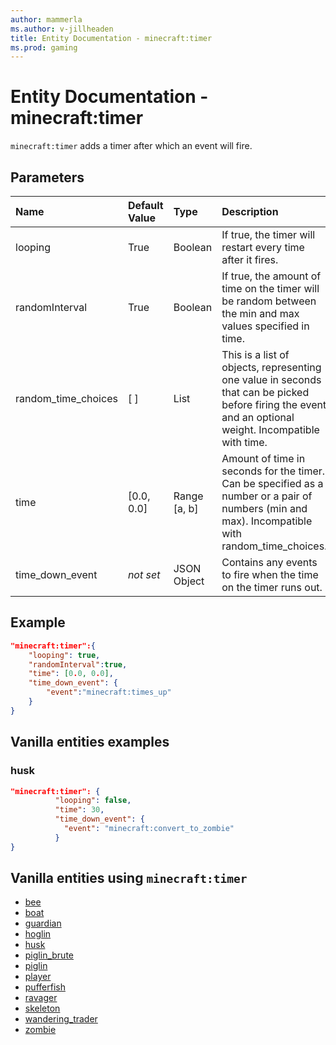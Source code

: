 ```yaml
---
author: mammerla
ms.author: v-jillheaden
title: Entity Documentation - minecraft:timer
ms.prod: gaming
---
```


# Entity Documentation - minecraft:timer

`minecraft:timer` adds a timer after which an event will fire.

## Parameters

|Name |Default Value  |Type  |Description  |
|:----------|:----------|:----------|:----------|
| looping| True| Boolean| If true, the timer will restart every time after it fires. |
| randomInterval| True| Boolean| If true, the amount of time on the timer will be random between the min and max values specified in time. |
| random_time_choices| [ ]| List| This is a list of objects, representing one value in seconds that can be picked before firing the event and an optional weight. Incompatible with time. |
| time| [0.0, 0.0]| Range [a, b]| Amount of time in seconds for the timer. Can be specified as a number or a pair of numbers (min and max). Incompatible with random_time_choices. |
| time_down_event| *not set*| JSON Object| Contains any events to fire when the time on the timer runs out. |

## Example

```json
"minecraft:timer":{
    "looping": true,
    "randomInterval":true,
    "time": [0.0, 0.0],
    "time_down_event": {
        "event":"minecraft:times_up"
    }
}
```

## Vanilla entities examples

### husk

```json
"minecraft:timer": {
          "looping": false,
          "time": 30,
          "time_down_event": {
            "event": "minecraft:convert_to_zombie"
          }
}
```

## Vanilla entities using `minecraft:timer`

- [bee](../../../../Source/VanillaBehaviorPack_Snippets/entities/bee.md)
- [boat](../../../../Source/VanillaBehaviorPack_Snippets/entities/boat.md)
- [guardian](../../../../Source/VanillaBehaviorPack_Snippets/entities/guardian.md)
- [hoglin](../../../../Source/VanillaBehaviorPack_Snippets/entities/hoglin.md)
- [husk](../../../../Source/VanillaBehaviorPack_Snippets/entities/husk.md)
- [piglin_brute](../../../../Source/VanillaBehaviorPack_Snippets/entities/piglin_brute.md)
- [piglin](../../../../Source/VanillaBehaviorPack_Snippets/entities/piglin.md)
- [player](../../../../Source/VanillaBehaviorPack_Snippets/entities/player.md)
- [pufferfish](../../../../Source/VanillaBehaviorPack_Snippets/entities/pufferfish.md)
- [ravager](../../../../Source/VanillaBehaviorPack_Snippets/entities/ravager.md)
- [skeleton](../../../../Source/VanillaBehaviorPack_Snippets/entities/skeleton.md)
- [wandering_trader](../../../../Source/VanillaBehaviorPack_Snippets/entities/wandering_trader.md)
- [zombie](../../../../Source/VanillaBehaviorPack_Snippets/entities/zombie.md)